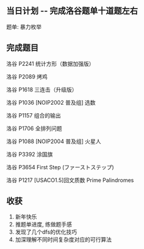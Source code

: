 
## 当日计划 -- 完成洛谷题单十道题左右
题单: 暴力枚举

## 完成题目
洛谷 P2241 统计方形（数据加强版）

洛谷 P2089 烤鸡

洛谷 P1618 三连击（升级版）

洛谷 P1036 [NOIP2002 普及组] 选数

洛谷 P1157 组合的输出

洛谷 P1706 全排列问题

洛谷 P1088 [NOIP2004 普及组] 火星人

洛谷 P3392 涂国旗

洛谷 P3654 First Step (ファーストステップ)

洛谷 P1217 [USACO1.5]回文质数 Prime Palindromes

## 收获
1. 新年快乐
2. 推题单进度, 练做题手感
3. 发现了几个dfs的优化技巧
4. 加深理解不同时间复杂度对应的可行算法